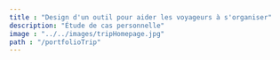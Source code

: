 ```yaml
---
title : "Design d'un outil pour aider les voyageurs à s'organiser"
description: "Étude de cas personnelle"
image : "../../images/tripHomepage.jpg"
path : "/portfolioTrip"
---
```



